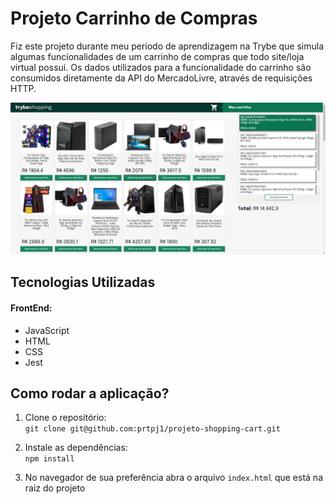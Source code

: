 # Projeto Carrinho de Compras

  Fiz este projeto durante meu período de aprendizagem na Trybe que simula algumas funcionalidades de um carrinho de compras que todo site/loja virtual possui.
  Os dados utilizados para a funcionalidade do carrinho são consumidos diretamente da API do MercadoLivre, através de requisições HTTP.

<img src="https://github.com/prtpj1/projeto-shopping-cart/blob/main/images/Preview.png" alt="App Preview" />

<h2>Tecnologias Utilizadas</h2>

<h4>FrontEnd:</h4>

* JavaScript
* HTML
* CSS
* Jest



<h2>Como rodar a aplicação?</h2>

1. Clone o repositório: </br>
`git clone git@github.com:prtpj1/projeto-shopping-cart.git` 

2. Instale as dependências: </br>
`npm install`

3. No navegador de sua preferência abra o arquivo `index.html` que está na raiz do projeto
